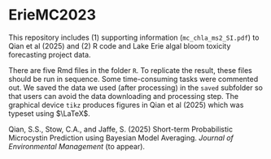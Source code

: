 # ErieMC2023
This repository includes (1) supporting information (`mc_chla_ms2_SI.pdf`) to Qian et al (2025) and (2) R code and Lake Erie algal bloom toxicity forecasting project data.

There are five Rmd files in the folder `R`. To replicate the result, these files should be run in sequence. Some time-consuming tasks were commented out. We saved the data we used (after processing) in the `saved` subfolder so that users can avoid the data downloading and processing step. The graphical device `tikz` produces figures in Qian et al (2025) which was typeset using $\LaTeX$.

Qian, S.S., Stow, C.A., and Jaffe, S. (2025) Short-term Probabilistic Microcystin Prediction using Bayesian Model Averaging. *Journal of Environmental Management* (to appear).

